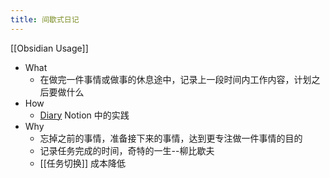 ```yaml
---
title: 间歇式日记
---
```

[[Obsidian Usage]]
- What
	- 在做完一件事情或做事的休息途中，记录上一段时间内工作内容，计划之后要做什么
- How
	- [Diary](https://www.notion.so/fwing/5fcfa12b3e5f46d9ae64ada6ca1cee8a?v=cdbf2df1c96c426c9eded6200bdb1d41) Notion 中的实践
- Why
	- 忘掉之前的事情，准备接下来的事情，达到更专注做一件事情的目的
	- 记录任务完成的时间，奇特的一生--柳比歇夫
	- [[任务切换]] 成本降低
